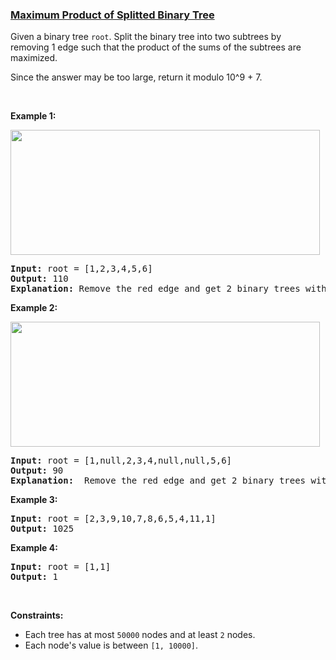 ### [Maximum Product of Splitted Binary Tree](https://leetcode.com/problems/maximum-product-of-splitted-binary-tree)

<p>Given a binary tree <code>root</code>.&nbsp;Split the binary tree into two subtrees by removing&nbsp;1 edge such that the product of the sums of the subtrees are maximized.</p>

<p>Since the answer&nbsp;may be too large,&nbsp;return it modulo&nbsp;10^9 + 7.</p>

<p>&nbsp;</p>
<p><strong>Example 1:</strong></p>

<p><strong><img alt="" src="https://assets.leetcode.com/uploads/2020/01/21/sample_1_1699.png" style="width: 495px; height: 200px;" /></strong></p>

<pre>
<strong>Input:</strong> root = [1,2,3,4,5,6]
<strong>Output:</strong> 110
<strong>Explanation:</strong> Remove the red edge and get 2 binary trees with sum 11 and 10. Their product is 110 (11*10)
</pre>

<p><strong>Example 2:</strong></p>

<p><img alt="" src="https://assets.leetcode.com/uploads/2020/01/21/sample_2_1699.png" style="width: 495px; height: 200px;" /></p>

<pre>
<strong>Input:</strong> root = [1,null,2,3,4,null,null,5,6]
<strong>Output:</strong> 90
<strong>Explanation:</strong>  Remove the red edge and get 2 binary trees with sum 15 and 6.Their product is 90 (15*6)
</pre>

<p><strong>Example 3:</strong></p>

<pre>
<strong>Input:</strong> root = [2,3,9,10,7,8,6,5,4,11,1]
<strong>Output:</strong> 1025
</pre>

<p><strong>Example 4:</strong></p>

<pre>
<strong>Input:</strong> root = [1,1]
<strong>Output:</strong> 1
</pre>

<p>&nbsp;</p>
<p><strong>Constraints:</strong></p>

<ul>
	<li>Each tree has at most <code>50000</code> nodes and at least <code>2</code> nodes.</li>
	<li>Each node&#39;s value is between <code>[1, 10000]</code>.</li>
</ul>